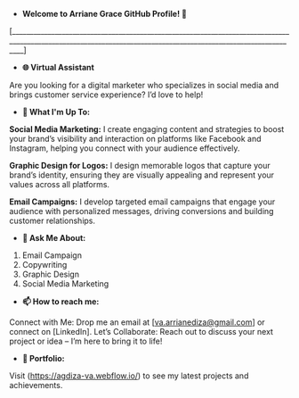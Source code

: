 - **Welcome to Arriane Grace GitHub Profile! 👋**

[________________________________________________________________________________________________________________________________________________________________]

- **🌐 Virtual Assistant**
     
Are you looking for a digital marketer who specializes in social media and brings customer service experience? I’d love to help!

- **🔭 What I'm Up To:**

**Social Media Marketing:**
I create engaging content and strategies to boost your brand’s visibility and interaction on platforms like Facebook and Instagram, helping you connect with your audience effectively.

**Graphic Design for Logos:**
I design memorable logos that capture your brand’s identity, ensuring they are visually appealing and represent your values across all platforms.

**Email Campaigns:**
I develop targeted email campaigns that engage your audience with personalized messages, driving conversions and building customer relationships.

- **💬 Ask Me About:**

1. Email Campaign
2. Copywriting
3. Graphic Design 
4. Social Media Marketing

- **📫 How to reach me:**

Connect with Me: Drop me an email at [va.arrianediza@gmail.com] or connect on [LinkedIn].
Let’s Collaborate: Reach out to discuss your next project or idea – I’m here to bring it to life!

- **📁 Portfolio:**

Visit (https://agdiza-va.webflow.io/) to see my latest projects and achievements.

